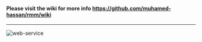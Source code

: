 #### Please visit the wiki for more info https://github.com/muhamed-hassan/rmm/wiki

***

![web-service](https://user-images.githubusercontent.com/17825804/221159281-2b5e645e-756c-4736-afde-709b911f6cdd.png)
